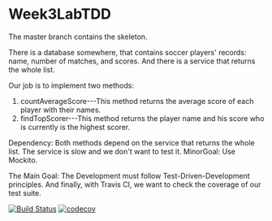 # Week3LabTDD

The master branch contains the skeleton. 

There is a database somewhere, that contains soccer players' records: name, number of matches, and scores. 
And there is a service that returns the whole list. 

Our job is to implement two methods:

1) countAverageScore---This method returns the average score of each player with their names. 
2) findTopScorer---This method returns the player name and his score who is currently is the highest scorer. 

Dependency: Both methods depend on the service that returns the whole list. The service is slow and we don't 
want to test it. 
MinorGoal: Use Mockito. 

The Main Goal: The Development must follow Test-Driven-Development principles. 
And finally, with Travis CI, we want to check the coverage of our test suite. 

[![Build Status](https://travis-ci.org/linncy/Week3LabTDD.svg?branch=master)](https://travis-ci.org/linncy/Week3LabTDD)
[![codecov](https://codecov.io/gh/linncy/Week3LabTDD/branch/master/graph/badge.svg)](https://codecov.io/gh/linncy/Week3LabTDD)
